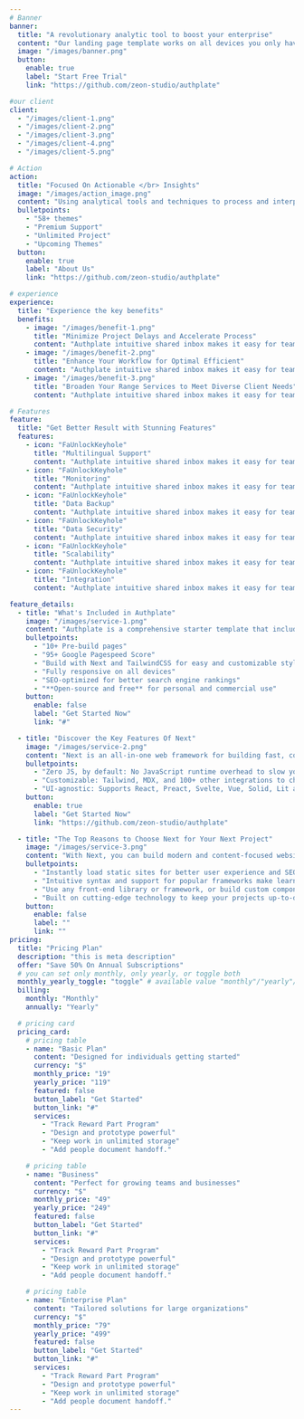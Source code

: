 ```yaml
---
# Banner
banner:
  title: "A revolutionary analytic tool to boost your enterprise"
  content: "Our landing page template works on all devices you only have to set it up once, and get Our landing page template work all makes the entire process effortless."
  image: "/images/banner.png"
  button:
    enable: true
    label: "Start Free Trial"
    link: "https://github.com/zeon-studio/authplate"

#our client
client:
  - "/images/client-1.png"
  - "/images/client-2.png"
  - "/images/client-3.png"
  - "/images/client-4.png"
  - "/images/client-5.png"

# Action
action:
  title: "Focused On Actionable </br> Insights"
  image: "/images/action_image.png"
  content: "Using analytical tools and techniques to process and interpret the data, identifying patterns, trends, correlations, or anomalies."
  bulletpoints:
    - "58+ themes"
    - "Premium Support"
    - "Unlimited Project"
    - "Upcoming Themes"
  button:
    enable: true
    label: "About Us"
    link: "https://github.com/zeon-studio/authplate"

# experience
experience:
  title: "Experience the key benefits"
  benefits:
    - image: "/images/benefit-1.png"
      title: "Minimize Project Delays and Accelerate Process"
      content: "Authplate intuitive shared inbox makes it easy for team members targeting prioritize and solve customer requests- all in familiar interface prioritize and solve"
    - image: "/images/benefit-2.png"
      title: "Enhance Your Workflow for Optimal Efficient"
      content: "Authplate intuitive shared inbox makes it easy for team members targeting prioritize and solve customer requests- all in familiar interface prioritize and solve"
    - image: "/images/benefit-3.png"
      title: "Broaden Your Range Services to Meet Diverse Client Needs"
      content: "Authplate intuitive shared inbox makes it easy for team members targeting prioritize and solve customer requests- all in familiar interface prioritize and solve"

# Features
feature:
  title: "Get Better Result with Stunning Features"
  features:
    - icon: "FaUnlockKeyhole"
      title: "Multilingual Support"
      content: "Authplate intuitive shared inbox makes it easy for team members targeting prioritize and solve customer requests- all in familiar interface prioritize and solve"
    - icon: "FaUnlockKeyhole"
      title: "Monitoring"
      content: "Authplate intuitive shared inbox makes it easy for team members targeting prioritize and solve customer requests- all in familiar interface prioritize and solve"
    - icon: "FaUnlockKeyhole"
      title: "Data Backup"
      content: "Authplate intuitive shared inbox makes it easy for team members targeting prioritize and solve customer requests- all in familiar interface prioritize and solve"
    - icon: "FaUnlockKeyhole"
      title: "Data Security"
      content: "Authplate intuitive shared inbox makes it easy for team members targeting prioritize and solve customer requests- all in familiar interface prioritize and solve"
    - icon: "FaUnlockKeyhole"
      title: "Scalability"
      content: "Authplate intuitive shared inbox makes it easy for team members targeting prioritize and solve customer requests- all in familiar interface prioritize and solve"
    - icon: "FaUnlockKeyhole"
      title: "Integration"
      content: "Authplate intuitive shared inbox makes it easy for team members targeting prioritize and solve customer requests- all in familiar interface prioritize and solve"

feature_details:
  - title: "What's Included in Authplate"
    image: "/images/service-1.png"
    content: "Authplate is a comprehensive starter template that includes everything you need to get started with your Next project. What's Included in Authplate"
    bulletpoints:
      - "10+ Pre-build pages"
      - "95+ Google Pagespeed Score"
      - "Build with Next and TailwindCSS for easy and customizable styling"
      - "Fully responsive on all devices"
      - "SEO-optimized for better search engine rankings"
      - "**Open-source and free** for personal and commercial use"
    button:
      enable: false
      label: "Get Started Now"
      link: "#"

  - title: "Discover the Key Features Of Next"
    image: "/images/service-2.png"
    content: "Next is an all-in-one web framework for building fast, content-focused websites. It offers a range of exciting features for developers and website creators. Some of the key features are:"
    bulletpoints:
      - "Zero JS, by default: No JavaScript runtime overhead to slow you down."
      - "Customizable: Tailwind, MDX, and 100+ other integrations to choose from."
      - "UI-agnostic: Supports React, Preact, Svelte, Vue, Solid, Lit and more."
    button:
      enable: true
      label: "Get Started Now"
      link: "https://github.com/zeon-studio/authplate"

  - title: "The Top Reasons to Choose Next for Your Next Project"
    image: "/images/service-3.png"
    content: "With Next, you can build modern and content-focused websites without sacrificing performance or ease of use."
    bulletpoints:
      - "Instantly load static sites for better user experience and SEO."
      - "Intuitive syntax and support for popular frameworks make learning and using Next a breeze."
      - "Use any front-end library or framework, or build custom components, for any project size."
      - "Built on cutting-edge technology to keep your projects up-to-date with the latest web standards."
    button:
      enable: false
      label: ""
      link: ""
pricing:
  title: "Pricing Plan"
  description: "this is meta description"
  offer: "Save 50% On Annual Subscriptions"
  # you can set only monthly, only yearly, or toggle both
  monthly_yearly_toggle: "toggle" # available value "monthly"/"yearly"/"toggle"
  billing:
    monthly: "Monthly"
    annually: "Yearly"

  # pricing card
  pricing_card:
    # pricing table
    - name: "Basic Plan"
      content: "Designed for individuals getting started"
      currency: "$"
      monthly_price: "19"
      yearly_price: "119"
      featured: false
      button_label: "Get Started"
      button_link: "#"
      services:
        - "Track Reward Part Program"
        - "Design and prototype powerful"
        - "Keep work in unlimited storage"
        - "Add people document handoff."

    # pricing table
    - name: "Business"
      content: "Perfect for growing teams and businesses"
      currency: "$"
      monthly_price: "49"
      yearly_price: "249"
      featured: false
      button_label: "Get Started"
      button_link: "#"
      services:
        - "Track Reward Part Program"
        - "Design and prototype powerful"
        - "Keep work in unlimited storage"
        - "Add people document handoff."

    # pricing table
    - name: "Enterprise Plan"
      content: "Tailored solutions for large organizations"
      currency: "$"
      monthly_price: "79"
      yearly_price: "499"
      featured: false
      button_label: "Get Started"
      button_link: "#"
      services:
        - "Track Reward Part Program"
        - "Design and prototype powerful"
        - "Keep work in unlimited storage"
        - "Add people document handoff."
---
```

